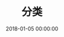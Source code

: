 ---
title: 分类
date: 2018-01-05 00:00:00
type: "categories"
top_img: https://cdn.jsdelivr.net/gh/Duo-Huang/cdn/img/blog-categories-bg.jpg
---